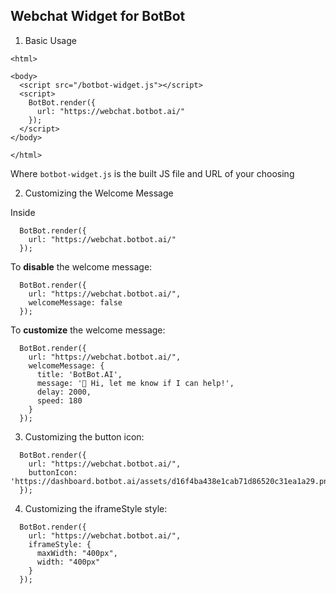 ## Webchat Widget for BotBot

1. Basic Usage

```
<html>

<body>
  <script src="/botbot-widget.js"></script>
  <script>
    BotBot.render({
      url: "https://webchat.botbot.ai/"
    });
  </script>
</body>

</html>
```

Where `botbot-widget.js` is the built JS file and URL of your choosing

2. Customizing the Welcome Message

Inside 
```
  BotBot.render({
    url: "https://webchat.botbot.ai/"
  });
```

To **disable** the welcome message:

```
  BotBot.render({
    url: "https://webchat.botbot.ai/",
    welcomeMessage: false
  });
```

To **customize** the welcome message:
```
  BotBot.render({
    url: "https://webchat.botbot.ai/",
    welcomeMessage: {
      title: 'BotBot.AI',
      message: '👋 Hi, let me know if I can help!',
      delay: 2000,
      speed: 180
    }
  });
```

3. Customizing the button icon:

```
  BotBot.render({
    url: "https://webchat.botbot.ai/",
    buttonIcon: 'https://dashboard.botbot.ai/assets/d16f4ba438e1cab71d86520c31ea1a29.png'
  });
```

4. Customizing the iframeStyle style:
```
  BotBot.render({
    url: "https://webchat.botbot.ai/",
    iframeStyle: {
      maxWidth: "400px",
      width: "400px"
    }
  });
```